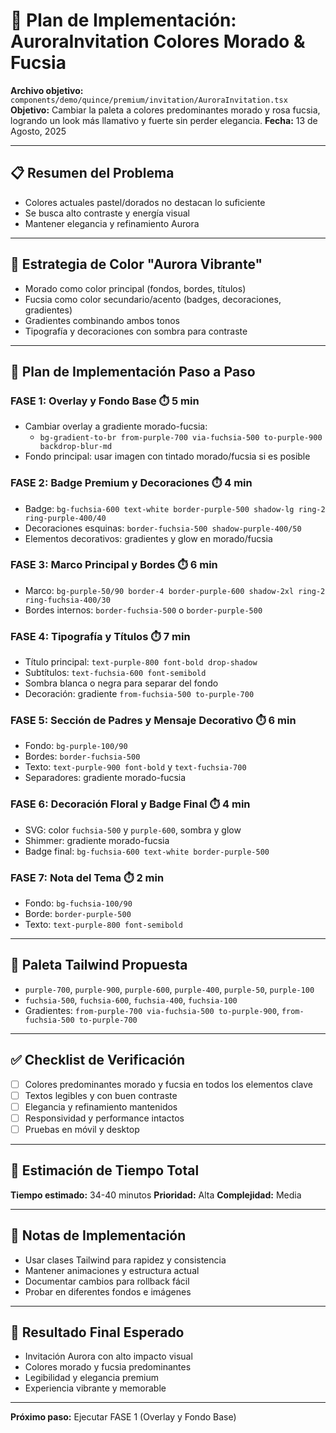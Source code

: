 # 🎨 Plan de Implementación: AuroraInvitation Colores Morado & Fucsia

**Archivo objetivo:** `components/demo/quince/premium/invitation/AuroraInvitation.tsx`
**Objetivo:** Cambiar la paleta a colores predominantes morado y rosa fucsia, logrando un look más llamativo y fuerte sin perder elegancia.
**Fecha:** 13 de Agosto, 2025

---

## 📋 **Resumen del Problema**
- Colores actuales pastel/dorados no destacan lo suficiente
- Se busca alto contraste y energía visual
- Mantener elegancia y refinamiento Aurora

---

## 🎯 **Estrategia de Color "Aurora Vibrante"**
- Morado como color principal (fondos, bordes, títulos)
- Fucsia como color secundario/acento (badges, decoraciones, gradientes)
- Gradientes combinando ambos tonos
- Tipografía y decoraciones con sombra para contraste

---

## 🔧 **Plan de Implementación Paso a Paso**

### **FASE 1: Overlay y Fondo Base** ⏱️ 5 min
- Cambiar overlay a gradiente morado-fucsia:
  - `bg-gradient-to-br from-purple-700 via-fuchsia-500 to-purple-900 backdrop-blur-md`
- Fondo principal: usar imagen con tintado morado/fucsia si es posible

### **FASE 2: Badge Premium y Decoraciones** ⏱️ 4 min
- Badge: `bg-fuchsia-600 text-white border-purple-500 shadow-lg ring-2 ring-purple-400/40`
- Decoraciones esquinas: `border-fuchsia-500 shadow-purple-400/50`
- Elementos decorativos: gradientes y glow en morado/fucsia

### **FASE 3: Marco Principal y Bordes** ⏱️ 6 min
- Marco: `bg-purple-50/90 border-4 border-purple-600 shadow-2xl ring-2 ring-fuchsia-400/30`
- Bordes internos: `border-fuchsia-500` o `border-purple-500`

### **FASE 4: Tipografía y Títulos** ⏱️ 7 min
- Título principal: `text-purple-800 font-bold drop-shadow`
- Subtítulos: `text-fuchsia-600 font-semibold`
- Sombra blanca o negra para separar del fondo
- Decoración: gradiente `from-fuchsia-500 to-purple-700`

### **FASE 5: Sección de Padres y Mensaje Decorativo** ⏱️ 6 min
- Fondo: `bg-purple-100/90`
- Bordes: `border-fuchsia-500`
- Texto: `text-purple-900 font-bold` y `text-fuchsia-700`
- Separadores: gradiente morado-fucsia

### **FASE 6: Decoración Floral y Badge Final** ⏱️ 4 min
- SVG: color `fuchsia-500` y `purple-600`, sombra y glow
- Shimmer: gradiente morado-fucsia
- Badge final: `bg-fuchsia-600 text-white border-purple-500`

### **FASE 7: Nota del Tema** ⏱️ 2 min
- Fondo: `bg-fuchsia-100/90`
- Borde: `border-purple-500`
- Texto: `text-purple-800 font-semibold`

---

## 🎨 **Paleta Tailwind Propuesta**
- `purple-700`, `purple-900`, `purple-600`, `purple-400`, `purple-50`, `purple-100`
- `fuchsia-500`, `fuchsia-600`, `fuchsia-400`, `fuchsia-100`
- Gradientes: `from-purple-700 via-fuchsia-500 to-purple-900`, `from-fuchsia-500 to-purple-700`

---

## ✅ **Checklist de Verificación**
- [ ] Colores predominantes morado y fucsia en todos los elementos clave
- [ ] Textos legibles y con buen contraste
- [ ] Elegancia y refinamiento mantenidos
- [ ] Responsividad y performance intactos
- [ ] Pruebas en móvil y desktop

---

## 🚀 **Estimación de Tiempo Total**
**Tiempo estimado:** 34-40 minutos
**Prioridad:** Alta
**Complejidad:** Media

---

## 📝 **Notas de Implementación**
- Usar clases Tailwind para rapidez y consistencia
- Mantener animaciones y estructura actual
- Documentar cambios para rollback fácil
- Probar en diferentes fondos e imágenes

---

## 🎯 **Resultado Final Esperado**
- Invitación Aurora con alto impacto visual
- Colores morado y fucsia predominantes
- Legibilidad y elegancia premium
- Experiencia vibrante y memorable

---

**Próximo paso:** Ejecutar FASE 1 (Overlay y Fondo Base)
